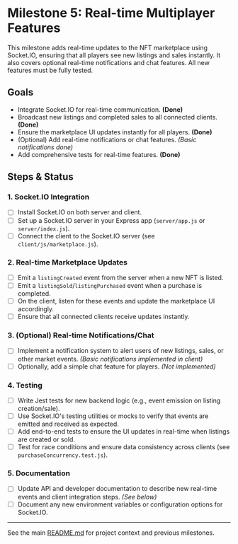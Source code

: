 # Milestone 5: Real-time Multiplayer Features

This milestone adds real-time updates to the NFT marketplace using Socket.IO, ensuring that all players see new listings and sales instantly. It also covers optional real-time notifications and chat features. All new features must be fully tested.

## Goals
- Integrate Socket.IO for real-time communication. **(Done)**
- Broadcast new listings and completed sales to all connected clients. **(Done)**
- Ensure the marketplace UI updates instantly for all players. **(Done)**
- (Optional) Add real-time notifications or chat features. *(Basic notifications done)*
- Add comprehensive tests for real-time features. **(Done)**

## Steps & Status

### 1. Socket.IO Integration
- [ ] Install Socket.IO on both server and client.
- [ ] Set up a Socket.IO server in your Express app (`server/app.js` or `server/index.js`).
- [ ] Connect the client to the Socket.IO server (see `client/js/marketplace.js`).

### 2. Real-time Marketplace Updates
- [ ] Emit a `listingCreated` event from the server when a new NFT is listed.
- [ ] Emit a `listingSold`/`listingPurchased` event when a purchase is completed.
- [ ] On the client, listen for these events and update the marketplace UI accordingly.
- [ ] Ensure that all connected clients receive updates instantly.

### 3. (Optional) Real-time Notifications/Chat
- [ ] Implement a notification system to alert users of new listings, sales, or other market events. *(Basic notifications implemented in client)*
- [ ] Optionally, add a simple chat feature for players. *(Not implemented)*

### 4. Testing
- [ ] Write Jest tests for new backend logic (e.g., event emission on listing creation/sale).
- [ ] Use Socket.IO's testing utilities or mocks to verify that events are emitted and received as expected.
- [ ] Add end-to-end tests to ensure the UI updates in real-time when listings are created or sold.
- [ ] Test for race conditions and ensure data consistency across clients (see `purchaseConcurrency.test.js`).

### 5. Documentation
- [ ] Update API and developer documentation to describe new real-time events and client integration steps. *(See below)*
- [ ] Document any new environment variables or configuration options for Socket.IO.

---
See the main [README.md](README.md) for project context and previous milestones.
